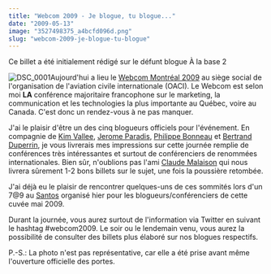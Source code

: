 ```yaml
---
title: "Webcom 2009 - Je blogue, tu blogue..."
date: "2009-05-13"
image: "3527498375_a4bcfd096d.png"
slug: "webcom-2009-je-blogue-tu-blogue"
---
```


Ce billet a été initialement rédigé sur le défunt blogue À la base 2

![DSC_0001](images/3527498375_a4bcfd096d.png)Aujourd'hui a lieu le [Webcom Montréal 2009](https://www.webcom-montreal.com/ "Site web du Webcom") au siège social de l'organisation de l'aviation civile internationale (OACI). Le Webcom est selon moi **LA** conférence majoritaire francophone sur le marketing, la communication et les technologies la plus importante au Québec, voire au Canada. C'est donc un rendez-vous à ne pas manquer.

J'ai le plaisir d'être un des cinq blogueurs officiels pour l'événement. En compagnie de [Kim Vallee](https://kimvallee.com), [Jerome Paradis](https://paradivision.com/blog/ "Blogue de Jerome Paradis"), [Philippe Bonneau](https://philippebonneau.net) et [Bertrand Duperrin](https://www.duperrin.com/ "Blogue de Bertrand Duperrin"), je vous livrerais mes impressions sur cette journée remplie de conférences très intéressantes et surtout de conférenciers de renommées internationales. Bien sûr, n'oublions pas l'ami [Claude Malaison](https://emergenceweb.com/blog/ "Blogue de Claude Malaison") qui nous livrera sûrement 1-2 bons billets sur le sujet, une fois la poussière retombée.

J'ai déjà eu le plaisir de rencontrer quelques-uns de ces sommités lors d'un 7@9 au [Santos](https://ilovesantos.ca) organisé hier pour les blogueurs/conférenciers de cette cuvée mai 2009.

Durant la journée, vous aurez surtout de l'information via Twitter en suivant le hashtag #webcom2009. Le soir ou le lendemain venu, vous aurez la possibilité de consulter des billets plus élaboré sur nos blogues respectifs.

P.-S.: La photo n'est pas représentative, car elle a été prise avant même l'ouverture officielle des portes.

